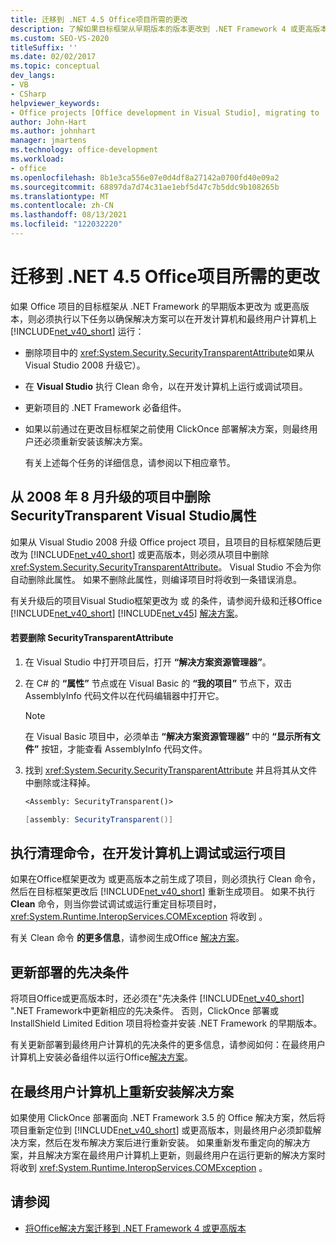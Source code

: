 ```yaml
---
title: 迁移到 .NET 4.5 Office项目所需的更改
description: 了解如果目标框架从早期版本的版本更改到 .NET Framework 4 或更高版本，则需要对项目所做的更改.NET Framework。
ms.custom: SEO-VS-2020
titleSuffix: ''
ms.date: 02/02/2017
ms.topic: conceptual
dev_langs:
- VB
- CSharp
helpviewer_keywords:
- Office projects [Office development in Visual Studio], migrating to .NET Framework 4
author: John-Hart
ms.author: johnhart
manager: jmartens
ms.technology: office-development
ms.workload:
- office
ms.openlocfilehash: 8b1e3ca556e07e0d4df8a27142a0700fd40e09a2
ms.sourcegitcommit: 68897da7d74c31ae1ebf5d47c7b5ddc9b108265b
ms.translationtype: MT
ms.contentlocale: zh-CN
ms.lasthandoff: 08/13/2021
ms.locfileid: "122032220"
---
```

# <a name="changes-required-for-office-projects-migrated-to-net-45"></a>迁移到 .NET 4.5 Office项目所需的更改

  如果 Office 项目的目标框架从 .NET Framework 的早期版本更改为 或更高版本，则必须执行以下任务以确保解决方案可以在开发计算机和最终用户计算机上 [!INCLUDE[net_v40_short](../sharepoint/includes/net-v40-short-md.md)] 运行：

- 删除项目中的 <xref:System.Security.SecurityTransparentAttribute>如果从 Visual Studio 2008 升级它）。

- 在 **Visual Studio** 执行 Clean 命令，以在开发计算机上运行或调试项目。

- 更新项目的 .NET Framework 必备组件。

- 如果以前通过在更改目标框架之前使用 ClickOnce 部署解决方案，则最终用户还必须重新安装该解决方案。

  有关上述每个任务的详细信息，请参阅以下相应章节。

## <a name="remove-the-securitytransparent-attribute-from-projects-that-you-upgrade-from-visual-studio-2008"></a>从 2008 年 8 月升级的项目中删除 SecurityTransparent Visual Studio属性
 如果从 Visual Studio 2008 升级 Office project 项目，且项目的目标框架随后更改为 [!INCLUDE[net_v40_short](../sharepoint/includes/net-v40-short-md.md)] 或更高版本，则必须从项目中删除 <xref:System.Security.SecurityTransparentAttribute>。 Visual Studio 不会为你自动删除此属性。 如果不删除此属性，则编译项目时将收到一条错误消息。

 有关升级后的项目Visual Studio框架更改为 或 的条件，请参阅升级和迁移Office [!INCLUDE[net_v40_short](../sharepoint/includes/net-v40-short-md.md)] [!INCLUDE[net_v45](../vsto/includes/net-v45-md.md)] [解决方案](../vsto/upgrading-and-migrating-office-solutions.md)。

#### <a name="to-remove-the-securitytransparentattribute"></a>若要删除 SecurityTransparentAttribute

1. 在 Visual Studio 中打开项目后，打开 **“解决方案资源管理器”**。

2. 在 C# 的 **“属性”** 节点或在 Visual Basic 的 **“我的项目”** 节点下，双击 AssemblyInfo 代码文件以在代码编辑器中打开它。

    > [!NOTE]
    > 在 Visual Basic 项目中，必须单击 **“解决方案资源管理器”** 中的 **“显示所有文件”** 按钮，才能查看 AssemblyInfo 代码文件。

3. 找到 <xref:System.Security.SecurityTransparentAttribute> 并且将其从文件中删除或注释掉。

    ```vb
    <Assembly: SecurityTransparent()>
    ```

    ```csharp
    [assembly: SecurityTransparent()]
    ```

## <a name="perform-the-clean-command-to-debug-or-run-a-project-on-the-development-computer"></a>执行清理命令，在开发计算机上调试或运行项目
 如果在Office框架更改为 或更高版本之前生成了项目，则必须执行 Clean 命令，然后在目标框架更改后 [!INCLUDE[net_v40_short](../sharepoint/includes/net-v40-short-md.md)] 重新生成项目。 如果不执行 **Clean** 命令，则当你尝试调试或运行重定目标项目时， <xref:System.Runtime.InteropServices.COMException> 将收到 。

 有关 Clean 命令 **的更多信息**，请参阅生成Office [解决方案](../vsto/building-office-solutions.md)。

## <a name="update-the-prerequisites-for-deployment"></a>更新部署的先决条件
 将项目Office或更高版本时，还必须在"先决条件 [!INCLUDE[net_v40_short](../sharepoint/includes/net-v40-short-md.md)] ".NET Framework中更新相应的先决条件。  否则，ClickOnce 部署或 InstallShield Limited Edition 项目将检查并安装 .NET Framework 的早期版本。

 有关更新部署到最终用户计算机的先决条件的更多信息，请参阅如何：在最终用户计算机上安装必备组件以运行Office[解决方案](/previous-versions/bb608608(v=vs.110))。

## <a name="reinstall-solutions-on-end-user-computers"></a>在最终用户计算机上重新安装解决方案
 如果使用 ClickOnce 部署面向 .NET Framework 3.5 的 Office 解决方案，然后将项目重新定位到 [!INCLUDE[net_v40_short](../sharepoint/includes/net-v40-short-md.md)] 或更高版本，则最终用户必须卸载解决方案，然后在发布解决方案后进行重新安装。 如果重新发布重定向的解决方案，并且解决方案在最终用户计算机上更新，则最终用户在运行更新的解决方案时将收到 <xref:System.Runtime.InteropServices.COMException> 。

## <a name="see-also"></a>请参阅
- [将Office解决方案迁移到 .NET Framework 4 或更高版本](../vsto/migrating-office-solutions-to-the-dotnet-framework-4-or-later.md)